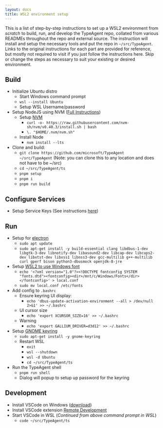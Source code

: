 ```yaml
---
layout: docs
title: WSL2 environment setup
---
```


This is a list of step-by-step instructions to set up a WSL2 environment from _scratch_ to build, run, and develop the TypeAgent repo, collated from various READMEs throughout the repo and external source. The instruction will install and setup the necessary tools and put the repo in `~/src/TypeAgent`. Links to the original instructions for each part are provided for reference, but mostly not required to visit if you just follow the instructions here. Skip or change the steps as necessary to suit your existing or desired environment.

## Build

- Initialize Ubuntu distro
  - Start Windows command prompt
  - `wsl --install Ubuntu`
  - Setup WSL Username/password
- Setup NodeJS using NVM ([Full Instructions](https://nodejs.org/en/download))
  - Setup [NVM](https://github.com/nvm-sh/nvm)
    - `curl -o- https://raw.githubusercontent.com/nvm-sh/nvm/v0.40.3/install.sh | bash`
    - `\. "$HOME/.nvm/nvm.sh"`
  - Install Node
    - `nvm install --lts`
- Clone and build:
  - `git clone https://github.com/microsoft/TypeAgent ~/src/TypeAgent` (Note: you can clone this to any location and does not have to be ~/src)
  - `cd ~/src/TypeAgent/ts`
  - `pnpm setup`
  - `pnpm i`
  - `pnpm run build`

## Configure Services

- Setup Service Keys (See instructions [here](../../ts/README.md#service-keys))

## Run

- Setup for [electron](https://www.electronjs.org/docs/latest/development/build-instructions-linux)
  - `sudo apt update`
  - `sudo apt-get install -y build-essential clang libdbus-1-dev libgtk-3-dev libnotify-dev libasound2-dev libcap-dev libcups2-dev libxtst-dev libxss1 libnss3-dev gcc-multilib g++-multilib curl gperf bison python3-dbusmock openjdk-8-jre`
- Setup [WSL2 to use Windows font](https://x410.dev/cookbook/wsl/sharing-windows-fonts-with-wsl/)
  - `echo '<?xml version="1.0"?><!DOCTYPE fontconfig SYSTEM "fonts.dtd"><fontconfig><dir>/mnt/c/Windows/Fonts</dir></fontconfig>' > local.conf`
  - `sudo mv local.conf /etc/fonts`
- Add config to `.bashrc`
  - Ensure keyring UI display:
    - `echo 'dbus-update-activation-environment --all > /dev/null 2>&1' >> ~/.bashrc`
  - UI cursor size
    - `echo 'export XCURSOR_SIZE=16' >> ~/.bashrc`
  - Warning
    - `echo 'export GALLIUM_DRIVER=d3d12' >> ~/.bashrc`
- Setup [GNOME keyring](https://wiki.archlinux.org/title/GNOME/Keyring)
  - `sudo apt-get install -y gnome-keyring`
  - Restart WSL
    - `exit`
    - `wsl --shutdown`
    - `wsl -d Ubuntu`
    - `cd ~/src/TypeAgent/ts`
- Run the TypeAgent shell
  - `pnpm run shell`
  - Dialog will popup to setup up password for the keyring

## Development

- Install VSCode on Windows ([download](https://code.visualstudio.com/download))
- Install VSCode extension [Remote Development](https://marketplace.visualstudio.com/items?itemName=ms-vscode-remote.vscode-remote-extensionpack)
- Start VSCode in WSL (_Continued from above command prompt in WSL_)
  - `code ~/src/TypeAgent/ts`
